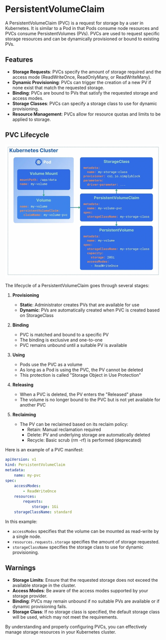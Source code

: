 # PersistentVolumeClaim

A PersistentVolumeClaim (PVC) is a request for storage by a user in Kubernetes. It is similar to a Pod in that Pods consume node resources and PVCs consume PersistentVolumes (PVs). PVCs are used to request specific storage resources and can be dynamically provisioned or bound to existing PVs.

## Features

- **Storage Requests**: PVCs specify the amount of storage required and the access mode (ReadWriteOnce, ReadOnlyMany, or ReadWriteMany).
- **Dynamic Provisioning**: PVCs can trigger the creation of a new PV if none exist that match the requested storage.
- **Binding**: PVCs are bound to PVs that satisfy the requested storage and access modes.
- **Storage Classes**: PVCs can specify a storage class to use for dynamic provisioning.
- **Resource Management**: PVCs allow for resource quotas and limits to be applied to storage.

## PVC Lifecycle

![Persistent Volume](/images/architecture-volumemount.webp)

The lifecycle of a PersistentVolumeClaim goes through several stages:

1. **Provisioning**
   - **Static**: Administrator creates PVs that are available for use
   - **Dynamic**: PVs are automatically created when PVC is created based on StorageClass

2. **Binding**
   - PVC is matched and bound to a specific PV
   - The binding is exclusive and one-to-one
   - PVC remains unbound until a suitable PV is available

3. **Using**
   - Pods use the PVC as a volume
   - As long as a Pod is using the PVC, the PV cannot be deleted
   - This protection is called "Storage Object in Use Protection"

4. **Releasing**
   - When a PVC is deleted, the PV enters the "Released" phase
   - The volume is no longer bound to the PVC but is not yet available for another PVC

5. **Reclaiming**
   - The PV can be reclaimed based on its reclaim policy:
     - Retain: Manual reclamation required
     - Delete: PV and underlying storage are automatically deleted
     - Recycle: Basic scrub (rm -rf) is performed (deprecated)

Here is an example of a PVC manifest:

```yaml
apiVersion: v1
kind: PersistentVolumeClaim
metadata:
    name: my-pvc
spec:
    accessModes:
        - ReadWriteOnce
    resources:
        requests:
            storage: 1Gi
    storageClassName: standard
```

In this example:
- `accessModes` specifies that the volume can be mounted as read-write by a single node.
- `resources.requests.storage` specifies the amount of storage requested.
- `storageClassName` specifies the storage class to use for dynamic provisioning.

## Warnings

- **Storage Limits**: Ensure that the requested storage does not exceed the available storage in the cluster.
- **Access Modes**: Be aware of the access modes supported by your storage provider.
- **Binding**: PVCs may remain unbound if no suitable PVs are available or if dynamic provisioning fails.
- **Storage Class**: If no storage class is specified, the default storage class will be used, which may not meet the requirements.

By understanding and properly configuring PVCs, you can effectively manage storage resources in your Kubernetes cluster.
